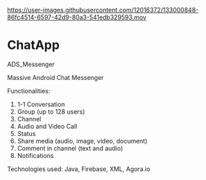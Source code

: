 

https://user-images.githubusercontent.com/12016372/133000848-86fc4514-6597-42d9-80a3-541edb329593.mov

# ChatApp
ADS_Messenger

Massive Android Chat Messenger

Functionalities:
1) 1-1 Conversation
2) Group (up to 128 users)
3) Channel
4) Audio and Video Call
5) Status
6) Share media (audio, image, video, document)
7) Comment in channel (text and audio)
8) Notifications

Technologies used:
Java, Firebase, XML, Agora.io
